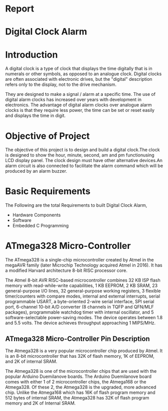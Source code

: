<h1>
  Report<br>
  
# Digital Clock Alarm 

# Introduction
A digital clock is a type of clock that displays the time digitally that is  in numerals or other symbols, as opposed to an analogue clock. Digital clocks are often associated with electronic drives, but the "digital" description refers only to the display, not to the drive mechanism.

They are designed to make a signal / alarm at a specific time. The use of digital alarm clocks has increased over years with development in electronics. The advantage of digital alarm clocks over analogue alarm clocks is that they require less power, the time can be set or reset easily and displays the time in digit.

# Objective of Project
The objective of this project is to design and build a digital clock.The clock is designed to show the hour, minute, second, am and pm functionusing LCD display panel. The clock design must have other alternative devices.An alarm circuit is also connected to facilitate the alarm command which will be produced by an alarm buzzer.
# Basic Requirements
The Following are the total Requirements to built Digital Clock Alarm,
* Hardware Components
* Software
* Embedded C Programming
# ATmega328 Micro-Controller
The ATmega328 is a single-chip microcontroller created by Atmel in the megaAVR family (later Microchip Technology acquired Atmel in 2016). It has a modified Harvard architecture 8-bit RISC processor core.

The Atmel 8-bit AVR RISC-based microcontroller combines 32 KB ISP flash memory with read-while-write capabilities, 1 KB EEPROM, 2 KB SRAM, 23 general-purpose I/O lines, 32 general-purpose working registers, 3 flexible timer/counters with compare modes, internal and external interrupts, serial programmable USART, a byte-oriented 2-wire serial interface, SPI serial port, 6-channel 10-bit A/D converter (8 channels in TQFP and QFN/MLF packages), programmable watchdog timer with internal oscillator, and 5 software-selectable power-saving modes. The device operates between 1.8 and 5.5 volts. The device achieves throughput approaching 1 MIPS/MHz.
  ## ATmega328 Micro-Controller Pin Description
The Atmega328 is a very popular microcontroller chip produced by Atmel. It is an 8-bit microcontroller that has 32K of flash memory, 1K of EEPROM, and 2K of internal SRAM.

The Atmega328 is one of the microcontroller chips that are used with the popular Arduino Duemilanove boards. The Arduino Duemilanove board comes with either 1 of 2 microcontroller chips, the Atmega168 or the Atmega328. Of these 2, the Atmega328 is the upgraded, more advanced chip. Unlike the Atmega168 which has 16K of flash program memory and 512 bytes of internal SRAM, the Atmega328 has 32K of flash program memory and 2K of Internal SRAM.


